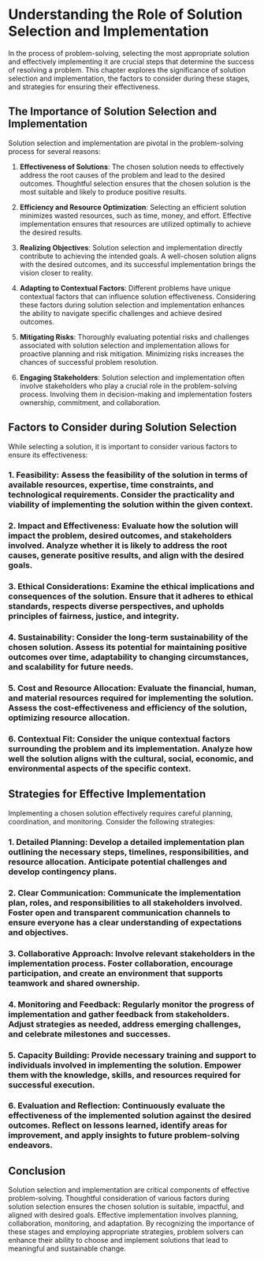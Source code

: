 Understanding the Role of Solution Selection and Implementation
========================================================================

In the process of problem-solving, selecting the most appropriate solution and effectively implementing it are crucial steps that determine the success of resolving a problem. This chapter explores the significance of solution selection and implementation, the factors to consider during these stages, and strategies for ensuring their effectiveness.

The Importance of Solution Selection and Implementation
-------------------------------------------------------

Solution selection and implementation are pivotal in the problem-solving process for several reasons:

1. **Effectiveness of Solutions**: The chosen solution needs to effectively address the root causes of the problem and lead to the desired outcomes. Thoughtful selection ensures that the chosen solution is the most suitable and likely to produce positive results.

2. **Efficiency and Resource Optimization**: Selecting an efficient solution minimizes wasted resources, such as time, money, and effort. Effective implementation ensures that resources are utilized optimally to achieve the desired results.

3. **Realizing Objectives**: Solution selection and implementation directly contribute to achieving the intended goals. A well-chosen solution aligns with the desired outcomes, and its successful implementation brings the vision closer to reality.

4. **Adapting to Contextual Factors**: Different problems have unique contextual factors that can influence solution effectiveness. Considering these factors during solution selection and implementation enhances the ability to navigate specific challenges and achieve desired outcomes.

5. **Mitigating Risks**: Thoroughly evaluating potential risks and challenges associated with solution selection and implementation allows for proactive planning and risk mitigation. Minimizing risks increases the chances of successful problem resolution.

6. **Engaging Stakeholders**: Solution selection and implementation often involve stakeholders who play a crucial role in the problem-solving process. Involving them in decision-making and implementation fosters ownership, commitment, and collaboration.

Factors to Consider during Solution Selection
---------------------------------------------

While selecting a solution, it is important to consider various factors to ensure its effectiveness:

### 1. **Feasibility**: Assess the feasibility of the solution in terms of available resources, expertise, time constraints, and technological requirements. Consider the practicality and viability of implementing the solution within the given context.

### 2. **Impact and Effectiveness**: Evaluate how the solution will impact the problem, desired outcomes, and stakeholders involved. Analyze whether it is likely to address the root causes, generate positive results, and align with the desired goals.

### 3. **Ethical Considerations**: Examine the ethical implications and consequences of the solution. Ensure that it adheres to ethical standards, respects diverse perspectives, and upholds principles of fairness, justice, and integrity.

### 4. **Sustainability**: Consider the long-term sustainability of the chosen solution. Assess its potential for maintaining positive outcomes over time, adaptability to changing circumstances, and scalability for future needs.

### 5. **Cost and Resource Allocation**: Evaluate the financial, human, and material resources required for implementing the solution. Assess the cost-effectiveness and efficiency of the solution, optimizing resource allocation.

### 6. **Contextual Fit**: Consider the unique contextual factors surrounding the problem and its implementation. Analyze how well the solution aligns with the cultural, social, economic, and environmental aspects of the specific context.

Strategies for Effective Implementation
---------------------------------------

Implementing a chosen solution effectively requires careful planning, coordination, and monitoring. Consider the following strategies:

### 1. **Detailed Planning**: Develop a detailed implementation plan outlining the necessary steps, timelines, responsibilities, and resource allocation. Anticipate potential challenges and develop contingency plans.

### 2. **Clear Communication**: Communicate the implementation plan, roles, and responsibilities to all stakeholders involved. Foster open and transparent communication channels to ensure everyone has a clear understanding of expectations and objectives.

### 3. **Collaborative Approach**: Involve relevant stakeholders in the implementation process. Foster collaboration, encourage participation, and create an environment that supports teamwork and shared ownership.

### 4. **Monitoring and Feedback**: Regularly monitor the progress of implementation and gather feedback from stakeholders. Adjust strategies as needed, address emerging challenges, and celebrate milestones and successes.

### 5. **Capacity Building**: Provide necessary training and support to individuals involved in implementing the solution. Empower them with the knowledge, skills, and resources required for successful execution.

### 6. **Evaluation and Reflection**: Continuously evaluate the effectiveness of the implemented solution against the desired outcomes. Reflect on lessons learned, identify areas for improvement, and apply insights to future problem-solving endeavors.

Conclusion
----------

Solution selection and implementation are critical components of effective problem-solving. Thoughtful consideration of various factors during solution selection ensures the chosen solution is suitable, impactful, and aligned with desired goals. Effective implementation involves planning, collaboration, monitoring, and adaptation. By recognizing the importance of these stages and employing appropriate strategies, problem solvers can enhance their ability to choose and implement solutions that lead to meaningful and sustainable change.
